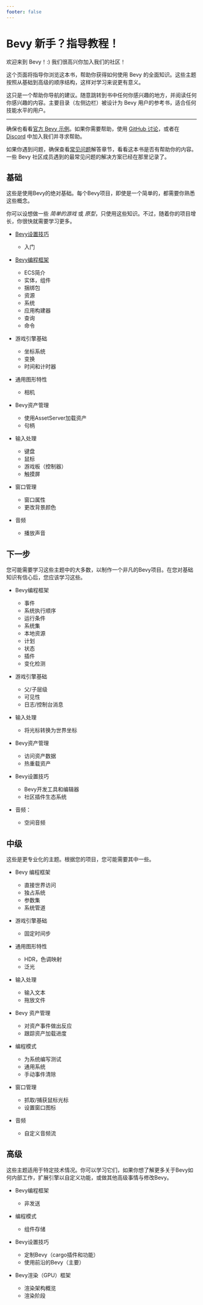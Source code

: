 ```yaml
---
footer: false
---
```

# Bevy 新手？指导教程！
欢迎来到 Bevy！:) 我们很高兴你加入我们的社区！

这个页面将指导你浏览这本书，帮助你获得如何使用 Bevy 的全面知识。这些主题按照从基础到高级的顺序结构，这样对学习来说更有意义。

这只是一个帮助你导航的建议。随意跳转到书中任何你感兴趣的地方，并阅读任何你感兴趣的内容。主要目录（左侧边栏）被设计为 Bevy 用户的参考书，适合任何技能水平的用户。

----

确保也看看[官方 Bevy 示例](https://github.com/bevyengine/bevy/tree/latest/examples#examples)。如果你需要帮助，使用 [GitHub 讨论](https://github.com/bevyengine/bevy/discussions)，或者在 [Discord](https://discord.gg/bevy) 中加入我们并寻求帮助。

如果你遇到问题，确保查看[常见问题](/guide/4.pitfalls/introduction)解答章节，看看这本书是否有帮助你的内容。一些 Bevy 社区成员遇到的最常见问题的解决方案已经在那里记录了。

## 基础

这些是使用Bevy的绝对基础。每个Bevy项目，即使是一个简单的，都需要你熟悉这些概念。

你可以设想做一些 *简单的游戏* 或 *原型*，只使用这些知识。不过，随着你的项目增长，你很快就需要学习更多。

-   [Bevy设置技巧](/guide/3.setup/introduction)
    -   入门
-   [Bevy编程框架](/guide/14.programming/introduction)
    -   ECS简介
    -   实体，组件
    -   捆绑包
    -   资源
    -   系统
    -   应用构建器
    -   查询
    -   命令
-   游戏引擎基础
    -   坐标系统
    -   变换
    -   时间和计时器

-   通用图形特性
    -   相机

-   Bevy资产管理
    -   使用AssetServer加载资产
    -   句柄

-   输入处理
    -   键盘
    -   鼠标
    -   游戏板（控制器）
    -   触摸屏

-   窗口管理
    -   窗口属性
    -   更改背景颜色

-   音频
    -   播放声音

## 下一步

您可能需要学习这些主题中的大多数，以制作一个非凡的Bevy项目。在您对基础知识有信心后，您应该学习这些。

-   Bevy编程框架

    -   事件
    -   系统执行顺序
    -   运行条件
    -   系统集
    -   本地资源
    -   计划
    -   状态
    -   插件
    -   变化检测

-   游戏引擎基础

    -   父/子层级
    -   可见性
    -   日志/控制台消息

-   输入处理

    -   将光标转换为世界坐标

-   Bevy资产管理

    -   访问资产数据
    -   热重载资产

-   Bevy设置技巧

    -   Bevy开发工具和编辑器
    -   社区插件生态系统

-   音频：

    -   空间音频

## 中级

这些是更专业化的主题。根据您的项目，您可能需要其中一些。

-   Bevy 编程框架

    -   直接世界访问
    -   独占系统
    -   参数集
    -   系统管道

-   游戏引擎基础

    -   固定时间步

-   通用图形特性

    -   HDR，色调映射
    -   泛光

-   输入处理

    -   输入文本
    -   拖放文件

-   Bevy 资产管理

    -   对资产事件做出反应
    -   跟踪资产加载进度

-   编程模式

    -   为系统编写测试
    -   通用系统
    -   手动事件清除

-   窗口管理

    -   抓取/捕获鼠标光标
    -   设置窗口图标

-   音频

    -   自定义音频流


## 高级

这些主题适用于特定技术情况。你可以学习它们，如果你想了解更多关于Bevy如何内部工作，扩展引擎以自定义功能，或做其他高级事情与修改Bevy。

-   Bevy编程框架

    -   非发送

-   编程模式

    -   组件存储

-   Bevy设置技巧

    -   定制Bevy（cargo插件和功能）
    -   使用前沿的Bevy（主要）

-   Bevy渲染（GPU）框架

    -   渲染架构概览
    -   渲染阶段